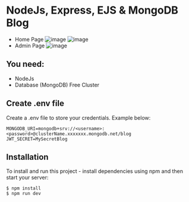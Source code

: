 # NodeJs, Express, EJS & MongoDB Blog 
- Home Page
![image](https://i.imgur.com/oEkhoMI.png)
![image](https://i.imgur.com/9EmkyHl.png)
- Admin Page
![image](https://i.imgur.com/MYuzwOs.png)

## You need:
- NodeJs
- Database (MongoDB) Free Cluster

## Create .env file
Create a .env file to store your credentials. Example below:

```
MONGODB_URI=mongodb+srv://<username>:<password>@clusterName.xxxxxxx.mongodb.net/blog
JWT_SECRET=MySecretBlog
```

## Installation
To install and run this project - install dependencies using npm and then start your server:

```
$ npm install
$ npm run dev
```